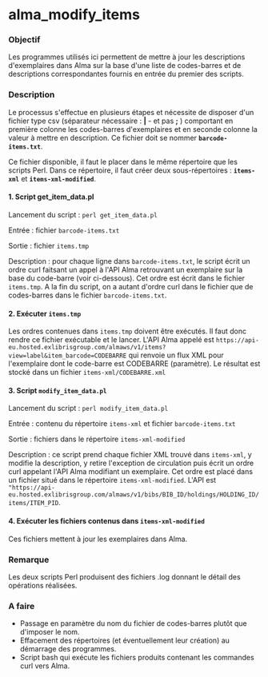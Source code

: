 # alma_modify_items

### Objectif
Les programmes utilisés ici permettent de mettre à jour les descriptions d'exemplaires dans Alma sur la base d'une liste de codes-barres et de descriptions correspondantes fournis en entrée du premier des scripts.

### Description

Le processus s'effectue en plusieurs étapes et nécessite de disposer d'un fichier type csv (séparateur nécessaire : **|** - et pas **;** ) comportant en première colonne les codes-barres d'exemplaires et en seconde colonne la valeur à mettre en description. Ce fichier doit se nommer **`barcode-items.txt`**.

Ce fichier disponible, il faut le placer dans le même répertoire que les scripts Perl. Dans ce répertoire, il faut créer deux sous-répertoires : **`items-xml`** et **`items-xml-modified`**.

#### 1. Script get_item_data.pl
Lancement du script : `perl get_item_data.pl`

Entrée : fichier `barcode-items.txt`

Sortie : fichier `items.tmp` 

Description : pour chaque ligne dans `barcode-items.txt`, le script écrit un ordre curl faitsant un appel à l'API Alma retrouvant un exemplaire sur la base du code-barre (voir ci-dessous). Cet ordre est écrit dans le fichier `items.tmp`. A la fin du script, on a autant d'ordre curl dans le fichier que de codes-barres dans le fichier `barcode-items.txt`.

#### 2. Exécuter `items.tmp`
Les ordres contenues dans `items.tmp` doivent être exécutés. Il faut donc rendre ce fichier exécutable et le lancer.
L'API Alma appelé est `https://api-eu.hosted.exlibrisgroup.com/almaws/v1/items?view=label&item_barcode=CODEBARRE` qui renvoie un flux XML pour l'exemplaire dont le code-barre est CODEBARRE (paramètre). Le résultat est stocké dans un fichier `items-xml/CODEBARRE.xml`

#### 3. Script `modify_item_data.pl`
Lancement du script : `perl modify_item_data.pl`

Entrée : contenu du répertoire `items-xml` et fichier `barcode-items.txt`

Sortie : fichiers dans le répertoire `items-xml-modified`

Description : ce script prend chaque fichier XML trouvé dans `items-xml`, y modifie la description, y retire l'exception de circulation puis écrit un ordre curl appelant l'API Alma modifiant un exemplaire. Cet ordre est placé dans un fichier situé dans le répertoire `items-xml-modified`. L'API est `"https://api-eu.hosted.exlibrisgroup.com/almaws/v1/bibs/BIB_ID/holdings/HOLDING_ID/items/ITEM_PID`.

#### 4. Exécuter les fichiers contenus dans `items-xml-modified`
Ces fichiers mettent à jour les exemplaires dans Alma. 

### Remarque
Les deux scripts Perl produisent des fichiers .log donnant le détail des opérations réalisées.


### A faire
- Passage en paramètre du nom du fichier de codes-barres plutôt que d'imposer le nom.
- Effacement des répertoires (et éventuellement leur création) au démarrage des programmes.
- Script bash qui exécute les fichiers produits contenant les commandes curl vers Alma.
